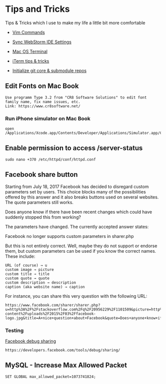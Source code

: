 # Tips and Tricks
Tips &amp; Tricks which I use to make my life a little bit more comfortable

* [Vim Commands](https://github.com/oleh-polishchuk/tips-and-tricks/blob/master/vim.md)

* [Sync WebStorm IDE Settings](https://github.com/oleh-polishchuk/tips-and-tricks/blob/master/Sync%20WebStorm%20IDE%20Settings.md)

* [Mac OS Terminal](https://github.com/oleh-polishchuk/tips-and-tricks/blob/master/Mac%20OS%20Terminal.md)

* [iTerm tips & tricks](https://github.com/oleh-polishchuk/tips-and-tricks/blob/master/iTerm%20tips%20%26%20tricks.md)

* [Initialize git core & submodule repos](https://github.com/oleh-polishchuk/tips-and-tricks/tree/master/init-git-repo-with-submodules)

## Edit Fonts on Mac Book

    Use programm Type 3.2 from "CR8 Software Solutions" to edit font family name, fix name issues, etc.
    Link: https://www.cr8software.net/

### Run iPhone simulator on Mac Book

    open /Applications/Xcode.app/Contents/Developer/Applications/Simulator.app/Contents/MacOS/Simulator

## Enable permission to access /server-status

    sudo nano +370 /etc/httpd/conf/httpd.conf
    
## Facebook share button

Starting from July 18, 2017 Facebook has decided to disregard custom parameters set by users. This choice blocks many of the possibilities offered by this answer and it also breaks buttons used on several websites.
The quote parameters still works.

Does anyone know if there have been recent changes which could have suddenly stopped this from working?

The parameters have changed. The currently accepted answer states:

Facebook no longer supports custom parameters in sharer.php

But this is not entirely correct. Well, maybe they do not support or endorse them, but custom parameters can be used if you know the correct names. These include:

    URL (of course) → u
    custom image → picture
    custom title → title
    custom quote → quote
    custom description → description
    caption (aka website name) → caption

For instance, you can share this very question with the following URL:

    https://www.facebook.com/sharer/sharer.php?u=http%3A%2F%2Fstackoverflow.com%2Fq%2F20956229%2F1101509&picture=http%3A%2F%2Fwww.applezein.net%2Fwordpress%2Fwp-content%2Fuploads%2F2015%2F03%2Ffacebook-logo.jpg&title=A+nice+question+about+Facebook&quote=Does+anyone+know+if+there+have+been+recent+changes+which+could+have+suddenly+stopped+this+from+working%3F&description=Apparently%2C+the+accepted+answer+is+not+correct.

### Testing

[Facebook debug sharing](https://developers.facebook.com/tools/debug/sharing/)

    https://developers.facebook.com/tools/debug/sharing/
    
## MySQL - Increase Max Allowed Packet

    SET GLOBAL max_allowed_packet=1073741824;

